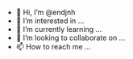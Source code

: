 - 👋 Hi, I’m @endjnh
- 👀 I’m interested in ...
- 🌱 I’m currently learning ...
- 💞️ I’m looking to collaborate on ...
- 📫 How to reach me ...

<!---
endjnh/endjnh is a ✨ special ✨ repository because its `README.md` (this file) appears on your GitHub profile.
You can click the Preview link to take a look at your changes.
--->
